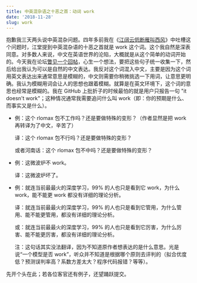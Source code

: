 ```yaml
---
title: 中英混杂语之十恶之首：动词 work
date: '2018-11-28'
slug: work
---
```


抱歉我三天两头说中英混杂问题。四年多前我在《[江阔云低断雁叫西风](/cn/2014/06/on-writing/)》中吐槽这个问题时，江堂提到中英混杂语的十恶之首就是 work 这个词。这个我自然是深表同意。对多数人来说，中文在英语世界的沦陷，大概就是从这个简单的动词开始的。今天我在论坛[瞥见一个回帖](https://d.cosx.org/d/420321)，心生一个想法，要把这些句子统一收集一下，然后给出我认为可以是自然的中文表达。我反对这个词混入中文，主要是因为这个词用英文表达出来通常意思是模糊的，中文则需要你稍微挑选一下用词，让意思更明确。我认为模糊用词会让人的思想也跟着模糊。就算是在英文环境下，这个词的意思也经常是模糊的。我在 GitHub 上批折子的时候最怕的就是用户只报告一句 "it doesn't work"；这种情况通常我需要追问什么叫 work（即：你的预期是什么、而事实又是什么）。

- 例：这个 rlomax 包不工作吗？还是要做特殊的变形？（作者显然是把 work 再转译为了中文，辛苦了）

    译：这个 rlomax 包不行吗？还是要做特殊的变形？
    
    或者河南话：这个 rlomax 包不中吗？还是要做特殊的变形？

- 例：这微波炉不 work。

    译：这微波炉坏了。

- 例：就连当前最最火的深度学习，99% 的人也只是看到它 work，为什么 work，能不能更 work 都没有详细的理论分析。

    译：就连当前最最火的深度学习，99% 的人也只是看到它管用，为什么管用、能不能更管用，都没有详细的理论分析。

    或：就连当前最最火的深度学习，99% 的人也只是看到它厉害，为什么厉害、能不能更厉害，都没有详细的理论分析。

    注：这句话其实没法翻译，因为不知道原作者想表达的是什么意思。光是说“一个模型是否 work”，听众并不知道是根据哪个原则去评判的（拟合优度低？预测误判率高？系数方差太大？程序代码报错？等等）。

先开个头在此；若各位客官还有例子，还望踊跃提交。
